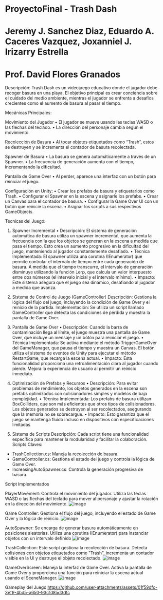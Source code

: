 # ProyectoFinal - Trash Dash
# Jeremy J. Sanchez Diaz, Eduardo A. Caceres Vazquez, Joxanniel J. Irizarry Estrella
# Prof. David Flores Granados


Descripción:
Trash Dash es un videojuego educativo donde el jugador debe recoger basura en una playa. El objetivo principal es crear conciencia sobre el cuidado del medio ambiente, mientras el jugador se enfrenta a desafíos crecientes como el aumento de basura al pasar el tiempo.


Mecánicas Principales:

Movimiento del Jugador
•	El jugador se mueve usando las teclas WASD o las flechas del teclado.
•	La dirección del personaje cambia según el movimiento.

Recolección de Basura
•	Al tocar objetos etiquetados como “Trash”, estos se destruyen y se incrementa el contador de basura recolectada.

Spawner de Basura
•	La basura se genera automáticamente a través de un Spawner.
•	La frecuencia de generación aumenta con el tiempo, incrementando la dificultad.

Pantalla de Game Over
•	Al perder, aparece una interfaz con un botón para reiniciar el juego.



Configuración en Unity:
•	Crear los prefabs de basura y etiquetarlos como Trash.
•	Configurar el Spawner en la escena y asignarle los prefabs.
•	Crear un Canvas para el contador de basura.
•	Configurar la Game Over UI con un botón que reinicie la escena.
•	Asignar los scripts a sus respectivos GameObjects.



Técnicas del Juego:

1. Spawner Incremental
• Descripción: El sistema de generación automática de basura utiliza un spawner incremental, que aumenta la frecuencia con la que los objetos se generan en la escena a medida que pasa el tiempo. Esto crea un aumento progresivo en la dificultad del juego, manteniendo al jugador constantemente desafiado.
• Técnica Implementada: El spawner utiliza una corutina (IEnumerator) que permite controlar el intervalo de tiempo entre cada generación de basura. A medida que el tiempo transcurre, el intervalo de generación disminuye utilizando la función Lerp, que calcula un valor interpuesto entre dos números (el intervalo inicial y el intervalo mínimo).
• Impacto: Este sistema asegura que el juego sea dinámico, desafiando al jugador a medida que avanza.


2. Sistema de Control de Juego (GameController)
Descripción: Gestiona la lógica del flujo del juego, incluyendo la condición de Game Over y el reinicio de la partida.
Implementación: Se utiliza un script llamado GameController que detecta las condiciones de pérdida y muestra la pantalla de Game Over.


3. Pantalla de Game Over
• Descripción: Cuando la barra de contaminación llega al límite, el juego muestra una pantalla de Game Over, que incluye un mensaje y un botón para reiniciar el juego.
• Técnica Implementada: Se activa mediante el método TriggerGameOver del GameManager, que pausa el tiempo y muestra un Canvas. El botón utiliza el sistema de eventos de Unity para ejecutar el método RestartGame, que recarga la escena actual.
• Impacto: Esta funcionalidad proporciona una retroalimentación clara al jugador cuando pierde. Mejora la experiencia de usuario al permitir un reinicio inmediato.


4. Optimización de Prefabs y Recursos
• Descripción: Para evitar problemas de rendimiento, los objetos generados en la escena son prefabs optimizados con colisionadores simples y modelos de baja complejidad.
• Técnica Implementada: Los prefabs de basura utilizan BoxColliders, que son más eficientes que otros tipos de colisionadores. Los objetos generados se destruyen al ser recolectados, asegurando que la memoria no se sobrecargue.
• Impacto: Esto garantiza que el juego se mantenga fluido incluso en dispositivos con especificaciones limitadas.


5. Sistema de Scripts
Descripción: Cada script tiene una funcionalidad específica para mantener la modularidad y facilitar la colaboración.
Scripts Claves:
-	TrashCollection.cs: Maneja la recolección de basura.
-	GameController.cs: Gestiona el estado del juego y controla la lógica de Game Over.
-	IncreasingAutoSpawner.cs: Controla la generación progresiva de basura.



Script Implementados

PlayerMovement: Controla el movimiento del jugador. Utiliza las teclas WASD o las flechas del teclado para mover al personaje y ajustar la rotación en la dirección del movimiento.
![image](https://github.com/user-attachments/assets/9c0e2a48-1947-4cb6-9115-25df3595033d)


Game Controller: Gestiona el flujo del juego, incluyendo el estado de Game Over y la lógica de reinicio.
![image](https://github.com/user-attachments/assets/d75de50d-cbba-4f02-b485-fbb3d1e02de5)


AutoSpawner: Se encarga de generar basura automáticamente en posiciones aleatorias. Utiliza una corutina (IEnumerator) para instanciar objetos con un intervalo definido
![image](https://github.com/user-attachments/assets/dcce5ab9-132f-43d4-9a85-d930e2fd0936)


TrashCollection: Este script gestiona la recolección de basura. Detecta colisiones con objetos etiquetados como "Trash", incrementa un contador visible en la UI y destruye el objeto recolectado.
![image](https://github.com/user-attachments/assets/5c4b852c-6ed3-4541-aa86-f13c8e7b3cd0)


GameOverScreen: Maneja la interfaz de Game Over. Activa la pantalla de Game Over y proporciona una función para reiniciar la escena actual usando el SceneManager.
![image](https://github.com/user-attachments/assets/d82eb928-0218-466f-b57b-40d7da68d2fb)



Gameplay del Juego
https://github.com/user-attachments/assets/01f59dfc-3ef9-4bd5-a650-93c1d85d3dfc











